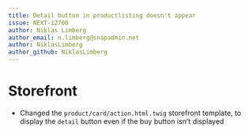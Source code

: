 ```yaml
---
title: Detail button in productlisting doesn't appear
issue: NEXT-12700
author: Niklas Limberg
author_email: n.limberg@snapadmin.net
author: NiklasLimberg
author_github: NiklasLimberg
---
```

# Storefront
* Changed the `product/card/action.html.twig` storefront template, to display the `detail` button even if the buy button isn't displayed 
